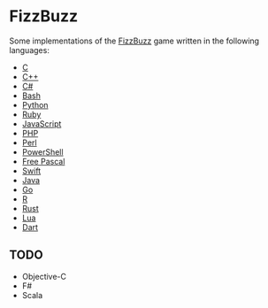 FizzBuzz
========

Some implementations of the [FizzBuzz](https://en.wikipedia.org/wiki/Fizz_buzz) game written in the following languages:

* [C](https://en.wikipedia.org/wiki/C_(programming_language))
* [C++](https://en.wikipedia.org/wiki/C%2B%2B)
* [C#](https://en.wikipedia.org/wiki/C_Sharp_(programming_language))
* [Bash](https://en.wikipedia.org/wiki/Bash_(Unix_shell))
* [Python](https://www.python.org/)
* [Ruby](https://www.ruby-lang.org/en/)
* [JavaScript](https://en.wikipedia.org/wiki/JavaScript)
* [PHP](http://php.net/)
* [Perl](https://www.perl.org/)
* [PowerShell](https://en.wikipedia.org/wiki/PowerShell)
* [Free Pascal](http://www.freepascal.org/)
* [Swift](https://developer.apple.com/swift/)
* [Java](https://www.java.com/en/)
* [Go](https://golang.org/)
* [R](https://www.r-project.org/)
* [Rust](https://www.rust-lang.org/)
* [Lua](https://www.lua.org/)
* [Dart](https://www.dartlang.org/)

## TODO
* Objective-C
* F#
* Scala
